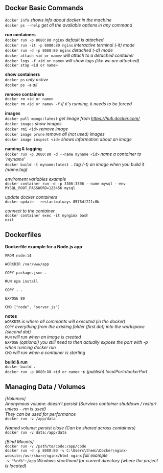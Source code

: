 ## Docker Basic Commands

`docker info` _shows info about docker in the machine_   
`docker ps --help` _get all the available options in any command_  

__run containers__  
`docker run -p 8080:80 nginx` _default is attached_   
`docker run -it -p 8080:80 nginx` _interactive terminal (-it) mode_  
`docker run -d -p 8080:80 nginx` _detached (-d) mode_  
`docker attach <id or name>` _will attach to a detached container_  
`docker logs -f <id or name>` _will show logs (like we are attached)_  
`docker stop <id or name>`  

__show containers__  
`docker ps` _only active_  
`docker ps -a` _all_  

__remove containers__  
`docker rm <id or name>`   
`docker rm <id or name> -f` _if it's running, it needs to be forced_

__images__  
`docker pull mongo:latest` _get image from https://hub.docker.com/_  
`docker images` _show images_  
`docker rmi <id>` _remove image_  
`docker image prune` _remove all (not used) images_  
`docker image inspect <id>` _shows information about an image_  

__naming & tagging__  
`docker run -p 3000:80 -d --name myname <id>`  _name a container to 'myname'_  
`docker build -t myname:latest .` _tag (-t) an image when you build it (name:tag)_  


_enviroment variables example_  
`docker container run -d -p 3306:3306 --name mysql --env MYSQL_ROOT_PASSWORD=123456 mysql`

_update docker containers_  
`docker update --restart=always 0576df221c0b`

_connect to the container_  
`docker container exec -it mynginx bash`  
`exit`



## Dockerfiles

__Dockerfile example for a Node.js app__

`FROM node:14`

`WORKDIR /var/www/app`

`COPY package.json .`

`RUN npm install`

`COPY . .`

`EXPOSE 80`

`CMD ["node", "server.js"]`

__notes__  
`WORKDIR` _is where all commants will executed (in the docker)_  
`COPY` _everything from the existing folder (first dot) into the workspace (second dot)_  
`RUN` _will run when an image is created_  
`EXPOSE` _(optional) you still need to then actually expose the port with -p when running docker run_  
`CMD` _will run when a container is starting_  

__build & run__  
`docker build .`  
`docker run -p 8080:80 <id or name>` _-p (publish) localPort:dockerPort_

## Managing Data / Volumes

_[Volumes]_  
_Anonymous volume: doesn't persist (Survives container shutdown / restart unless --rm is used)_  
_They can be used for performance_   
`docker run -v /app/data`

_Named volume: persist close (Can be shared across containers)_  
`docker run -v data:/app/data` 

_[Bind Mounts]_  
`docker run -v /path/to/code:/app/code`  
`docker run -d -p 8080:80 -v C:\Users\themi\Docker\nginx-website:/usr/share/nginx/html nginx` _full example_    
`-v "%cd%":/app` _Windows shorthand for current directory (where the project is located)_  

